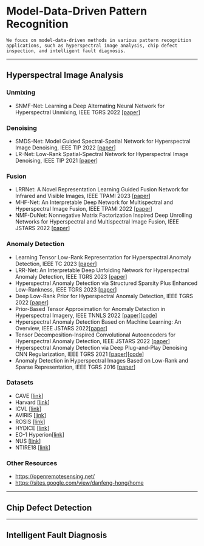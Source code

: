 # Model-Data-Driven Pattern Recognition 

`We foucs on model-data-driven methods in various pattern recognition applications, such as hyperspectral image analysis, chip defect inspection, and intelligent fault diagnosis.`

----
## Hyperspectral Image Analysis

### Unmixing

* SNMF-Net: Learning a Deep Alternating Neural Network for Hyperspectral Unmixing, IEEE TGRS 2022 [[paper](https://ieeexplore.ieee.org/abstract/document/9444347)]

### Denoising

* SMDS-Net: Model Guided Spectral-Spatial Network for Hyperspectral Image Denoising, IEEE TIP 2022 [[paper](https://ieeexplore.ieee.org/abstract/document/9855427)]
* LR-Net: Low-Rank Spatial-Spectral Network for Hyperspectral Image Denoising, IEEE TIP 2021 [[paper](https://ieeexplore.ieee.org/abstract/document/9580717)]




### Fusion

* LRRNet: A Novel Representation Learning Guided Fusion Network for Infrared and Visible Images, IEEE TPAMI 2023 [[paper](https://ieeexplore.ieee.org/abstract/document/10105495)]
* MHF-Net: An Interpretable Deep Network for Multispectral and Hyperspectral Image Fusion, IEEE TPAMI 2022 [[paper](https://ieeexplore.ieee.org/abstract/document/9165231)]
* NMF-DuNet: Nonnegative Matrix Factorization Inspired Deep Unrolling Networks for Hyperspectral and Multispectral Image Fusion, IEEE JSTARS 2022 [[paper](https://ieeexplore.ieee.org/abstract/document/9822395)]

### Anomaly Detection
* Learning Tensor Low-Rank Representation for Hyperspectral Anomaly Detection, IEEE TC 2023 [[paper](https://ieeexplore.ieee.org/abstract/document/9781337)]
* LRR-Net: An Interpretable Deep Unfolding Network for Hyperspectral Anomaly Detection, IEEE TGRS 2023 [[paper](https://ieeexplore.ieee.org/abstract/document/10136197)]
* Hyperspectral Anomaly Detection via Structured Sparsity Plus Enhanced Low-Rankness, IEEE TGRS 2023 [[paper](https://ieeexplore.ieee.org/abstract/document/10148989)]
* Deep Low-Rank Prior for Hyperspectral Anomaly Detection, IEEE TGRS 2022 [[paper](https://ieeexplore.ieee.org/abstract/document/9756439)]
* Prior-Based Tensor Approximation for Anomaly Detection in Hyperspectral Imagery, IEEE TNNLS 2022 [[paper](https://ieeexplore.ieee.org/abstract/document/9288702)][[code](https://github.com/l7170/PTA-HAD.git)]  
* Hyperspectral Anomaly Detection Based on Machine Learning: An Overview, IEEE JSTARS 2022[[paper](https://ieeexplore.ieee.org/abstract/document/9760098)]
* Tensor Decomposition-Inspired Convolutional Autoencoders for Hyperspectral Anomaly Detection, IEEE JSTARS 2022 [[paper](https://ieeexplore.ieee.org/abstract/document/9802669)]
* Hyperspectral Anomaly Detection via Deep Plug-and-Play Denoising CNN Regularization, IEEE TGRS 2021 [[paper](https://ieeexplore.ieee.org/abstract/document/9329138)][[code](https://github.com/FxyPd)]
* Anomaly Detection in Hyperspectral Images Based on Low-Rank and Sparse Representation, IEEE TGRS 2016 [[paper](https://ieeexplore.ieee.org/abstract/document/7322257)]


### Datasets  
* CAVE [[link](http://www.cs.columbia.edu/CAVE/databases/multispectral/)]
* Harvard [[link](http://vision.seas.harvard.edu/hyperspec/download.html)]
* ICVL [[link](http://icvl.cs.bgu.ac.il/hyperspectral/)]
* AVIRIS [[link](http://www.ehu.eus/ccwintco/index.php/Hyperspectral_Remote_Sensing_Scenes)]
* ROSIS [[link](http://lesun.weebly.com/hyperspectral-data-set.html)]
* HYDICE [[link](https://www.erdc.usace.army.mil/Media/Fact-Sheets/Fact-Sheet-Article-View/Article/610433/hypercube/)]
* EO-1 Hyperion[[link](https://lta.cr.usgs.gov/ALI)]
* NUS [[link](https://sites.google.com/site/hyperspectralcolorimaging/dataset/general-scenes)]
* NTIRE18 [[link](http://www.vision.ee.ethz.ch/ntire18/)]


### Other Resources
* https://openremotesensing.net/
* https://sites.google.com/view/danfeng-hong/home

  
----
## Chip Defect Detection

----
## Intelligent Fault Diagnosis




